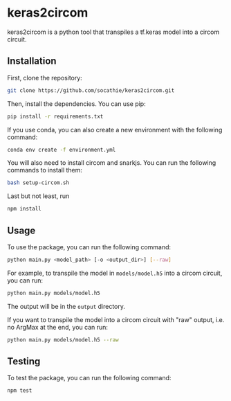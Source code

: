 # keras2circom

keras2circom is a python tool that transpiles a tf.keras model into a circom circuit.

## Installation

First, clone the repository:

```bash
git clone https://github.com/socathie/keras2circom.git
```

Then, install the dependencies. You can use pip:

```bash
pip install -r requirements.txt
```

If you use conda, you can also create a new environment with the following command:

```bash
conda env create -f environment.yml
```

You will also need to install circom and snarkjs. You can run the following commands to install them:

```bash
bash setup-circom.sh
```

Last but not least, run

```bash
npm install
```

## Usage

To use the package, you can run the following command:

```bash
python main.py <model_path> [-o <output_dir>] [--raw]
```

For example, to transpile the model in `models/model.h5` into a circom circuit, you can run:

```bash
python main.py models/model.h5
```

The output will be in the `output` directory.

If you want to transpile the model into a circom circuit with "raw" output, i.e. no ArgMax at the end, you can run:

```bash
python main.py models/model.h5 --raw
```

## Testing

To test the package, you can run the following command:

```bash
npm test
```

